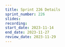 ```yaml
---
title: Sprint 226 Details
sprint_number: 226
slides:
recording:
start_date: 2023-11-14
end_date: 2023-11-27
review_date: 2023-11-29
---
```

